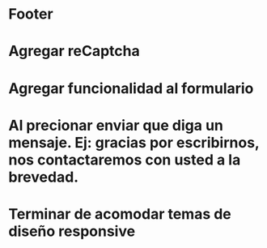 # Footer
# Agregar reCaptcha
# Agregar funcionalidad al formulario
# Al precionar enviar que diga un mensaje. Ej: gracias por escribirnos, nos contactaremos con usted a la brevedad.
# Terminar de acomodar temas de diseño responsive